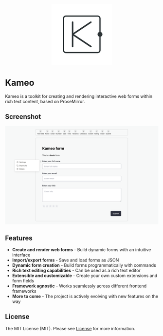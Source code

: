 <p align="center">
  <a href="#" target="_blank">
    <img src="./assets//logo.svg?sanitize=true" width="200" height="200" alt="kameo" />
  </a>
</p>

# Kameo

Kameo is a toolkit for creating and rendering interactive web forms within rich text content, based on ProseMirror.

## Screenshot

<p align="center">
  <img src="./assets//screenshot.webp" width="600px" alt="kameo screenshot" />
</p>

## Features
- **Create and render web forms** - Build dynamic forms with an intuitive interface
- **Import/export forms** - Save and load forms as JSON
- **Dynamic form creation** - Build forms programmatically with commands
- **Rich text editing capabilities** - Can be used as a rich text editor
- **Extensible and customizable** - Create your own custom extensions and form fields
- **Framework agnostic** - Works seamlessly across different frontend frameworks
- **More to come** - The project is actively evolving with new features on the way

## License

The MIT License (MIT). Please see [License](LICENSE) for more information.
